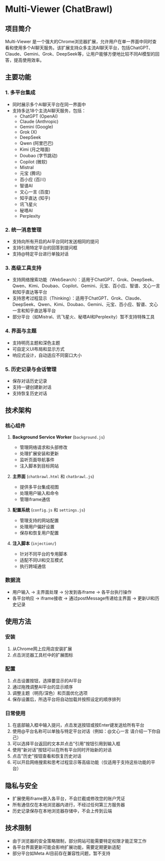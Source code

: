 # Multi-Viewer (ChatBrawl)

## 项目简介

Multi-Viewer 是一个强大的Chrome浏览器扩展，允许用户在单一界面中同时查看和使用多个AI聊天服务。该扩展支持众多主流AI聊天平台，包括ChatGPT、Claude、Gemini、Grok、DeepSeek等，让用户能够方便地比较不同AI模型的回答，提高使用效率。

## 主要功能

### 1. 多平台集成
- 同时展示多个AI聊天平台在同一界面中
- 支持多达18个主流AI聊天服务，包括：
  - ChatGPT (OpenAI)
  - Claude (Anthropic)
  - Gemini (Google)
  - Grok (X)
  - DeepSeek
  - Qwen (阿里巴巴)
  - Kimi (月之暗面)
  - Doubao (字节跳动)
  - Copilot (微软)
  - Mistral
  - 元宝 (腾讯)
  - 百小应 (百川)
  - 智谱AI
  - 文心一言 (百度)
  - 知乎直达 (知乎)
  - 讯飞星火
  - 秘塔AI
  - Perplexity

### 2. 统一消息管理
- 支持向所有开启的AI平台同时发送相同的提问
- 支持引用特定平台的回答到提问框
- 支持@特定平台进行单独对话

### 3. 高级工具支持
- 支持网络搜索功能（WebSearch）：适用于ChatGPT、Grok、DeepSeek、Qwen、Kimi、Doubao、Copilot、Gemini、元宝、百小应、智谱、文心一言和知乎直达等平台
- 支持思考过程显示（Thinking）：适用于ChatGPT、Grok、Claude、DeepSeek、Qwen、Kimi、Doubao、Gemini、元宝、百小应、智谱、文心一言和知乎直达等平台
- 部分平台（如Mistral、讯飞星火、秘塔AI和Perplexity）暂不支持特殊工具

### 4. 界面与主题
- 支持明亮主题和深色主题
- 可自定义UI布局和显示方式
- 响应式设计，自动适应不同窗口大小

### 5. 历史记录与会话管理
- 保存对话历史记录
- 支持一键创建新对话
- 支持恢复历史对话

## 技术架构

### 核心组件
1. **Background Service Worker** (`background.js`)
   - 管理网络请求和头部修改
   - 处理扩展安装和更新
   - 监听页面导航事件
   - 注入脚本到目标网站

2. **主界面** (`chatbrawl.html` 和 `chatbrawl.js`)
   - 提供多平台集成视图
   - 处理用户输入和命令
   - 管理iframe通信

3. **配置系统** (`config.js` 和 `settings.js`)
   - 管理支持的网站配置
   - 处理用户偏好设置
   - 保存和恢复用户配置

4. **注入脚本** (`injection/`)
   - 针对不同平台的专用脚本
   - 适配不同UI和交互模式
   - 执行跨域通信

### 数据流
- 用户输入 → 主界面处理 → 分发到各iframe → 各平台执行操作
- 各平台响应 → iframe接收 → 通过postMessage传递给主界面 → 更新UI和历史记录

## 使用方法

### 安装
1. 从Chrome网上应用店安装扩展
2. 点击浏览器工具栏中的扩展图标

### 配置
1. 点击设置按钮，选择要显示的AI平台
2. 通过拖拽调整AI平台的显示顺序
3. 调整主题（明亮/深色）和页面优化选项
4. 保存设置后，所选平台将自动加载并按照设定的顺序排列

### 日常使用
1. 在底部输入框中输入提问，点击发送按钮或按Enter键发送给所有平台
2. 使用@平台名称可以单独与特定平台对话（例如：@文心一言 请介绍一下你自己）
3. 可以选择平台返回的文本并点击"引用"按钮引用到输入框
4. 使用"新对话"按钮可以在所有平台同时开始新的对话
5. 点击"历史"按钮查看和恢复历史对话
6. 可以开启网络搜索和思考过程显示等高级功能（仅适用于支持这些功能的平台）

## 隐私与安全
- 扩展使用iframe嵌入各平台，不会拦截或修改您的账户凭证
- 所有通信仅在本地浏览器内进行，不经过任何第三方服务器
- 历史记录保存在本地浏览器存储中，不会上传到云端

## 技术限制
- 由于浏览器的安全策略限制，部分网站可能需要特定权限才能正常工作
- 各平台界面更新可能会影响扩展功能，需要定期更新适配
- 部分平台如Meta AI目前存在兼容性问题，暂不支持 